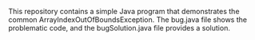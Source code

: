 This repository contains a simple Java program that demonstrates the common ArrayIndexOutOfBoundsException. The bug.java file shows the problematic code, and the bugSolution.java file provides a solution.